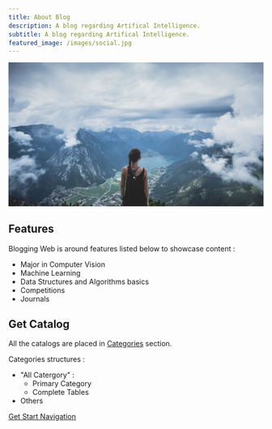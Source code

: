 ```yaml
---
title: About Blog
description: A blog regarding Artifical Intelligence.
subtitle: A blog regarding Artifical Intelligence.
featured_image: /images/social.jpg
---
```


![](/images/demo/Samples.jpg)

## Features

Blogging Web is around features listed below to showcase content :

* Major in Computer Vision
* Machine Learning
* Data Structures and Algorithms basics
* Competitions
* Journals

## Get Catalog

All the catalogs are placed in [Categories](https://glaciermelt.github.io/catalogs) section.<br />

Categories structures :
* "All Catergory" :
  * Primary Category
  * Complete Tables 
* Others

<a href="https://glaciermelt.github.io/category/all-category" class="button button--large">Get Start Navigation</a>
